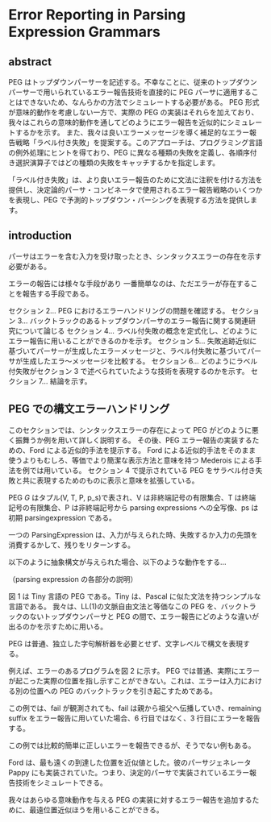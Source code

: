 # Error Reporting in Parsing Expression Grammars

## abstract

PEG はトップダウンパーサーを記述する。不幸なことに、従来のトップダウンパーサーで用いられているエラー報告技術を直接的に PEG パーサに適用することはできないため、なんらかの方法でシミュレートする必要がある。
PEG 形式が意味的動作を考慮しない一方で、実際の PEG の実装はそれらを加えており、我々はこれらの意味的動作を通してどのようにエラー報告を近似的にシミュレートするかを示す。
また、我々は良いエラーメッセージを導く補足的なエラー報告戦略「ラベル付き失敗」を提案する。このアプローチは、プログラミング言語の例外処理にヒントを得ており、PEG に異なる種類の失敗を定義し、各順序付き選択演算子ではどの種類の失敗をキャッチするかを指定します。

「ラベル付き失敗」は、より良いエラー報告のために文法に注釈を付ける方法を提供し、決定論的パーサ・コンビネータで使用されるエラー報告戦略のいくつかを表現し、PEG で予測的トップダウン・パーシングを表現する方法を提供します。

## introduction

パーサはエラーを含む入力を受け取ったとき、シンタックスエラーの存在を示す必要がある。

エラーの報告には様々な手段があり
一番簡単なのは、ただエラーが存在することを報告する手段である。

セクション 2... PEG におけるエラーハンドリングの問題を確認する。
セクション 3... バックトラックのあるトップダウンパーサのエラー報告に関する関連研究について論じる
セクション 4... ラベル付失敗の概念を定式化し、どのようにエラー報告に用いることができるのかを示す。
セクション 5... 失敗追跡近似に基づいてパーサーが生成したエラーメッセージと、ラベル付失敗に基づいてパーサが生成したエラ〜メッセージを比較する。
セクション 6... どのようにラベル付失敗がセクション 3 で述べられていたような技術を表現するのかを示す。
セクション 7... 結論を示す。

## PEG での構文エラーハンドリング

このセクションでは、シンタックスエラーの存在によって PEG がどのように悪く振舞うか例を用いて詳しく説明する。
その後、PEG エラー報告の実装するための、Ford による近似的手法を提示する。
Ford による近似的手法をそのまま使うよりもむしろ、等価でより簡潔な表示方法と意味を持つ Mederois による手法を例では用いている。
セクション 4 で提示されている PEG をサラベル付き失敗と共に表現するためのものに表示と意味を拡張している。

PEG $G$ はタプル(V, T, P, p_s)で表され、V は非終端記号の有限集合、T は終端記号の有限集合、P は非終端記号から parsing expressions への全写像、ps は初期 parsingexpression である。

一つの ParsingExpression は、入力が与えられた時、失敗するか入力の先頭を消費するかして、残りをリターンする。

以下のように抽象構文が与えられた場合、以下のような動作をする…

（parsing expression の各部分の説明）

図 1 は Tiny 言語の PEG である。Tiny は、Pascal に似た文法を持つシンプルな言語である。
我々は、LL(1)の文脈自由文法と等価なこの PEG を、バックトラックのないトップダウンパーサと PEG の間で、エラー報告にどのような違いが出るのかを示すために用いる。

PEG は普通、独立した字句解析器を必要とせず、文字レベルで構文を表現する。

例えば、エラーのあるプログラムを図 2 に示す。
PEG では普通、実際にエラーが起こった実際の位置を指し示すことができない。これは、エラーは入力における別の位置への PEG のバックトラックを引き起こすためである。

この例では、fail が観測されても、fail は親から祖父へ伝播していき、remaining suffix をエラー報告に用いていた場合、6 行目ではなく、3 行目にエラーを報告する。

この例では比較的簡単に正しいエラーを報告できるが、そうでない例もある。

Ford は、最も遠くの到達した位置を近似値とした。彼のパーサジェネレータ Pappy にも実装されていた。つまり、決定的パーサで実装されているエラー報告技術をシミュレートできる。

我々はあらゆる意味動作を与える PEG の実装に対するエラー報告を追加するために、最遠位置近似ほうを用いることができる。
